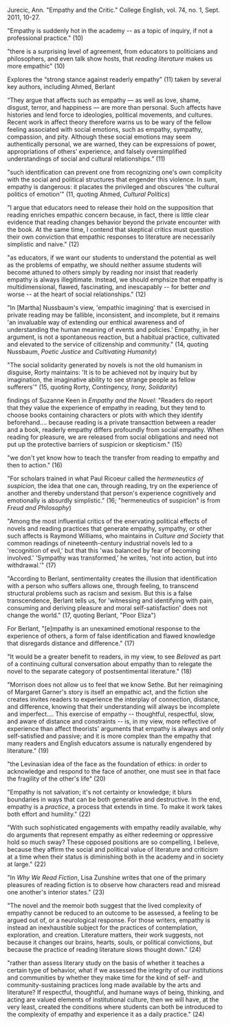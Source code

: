 Jurecic, Ann. "Empathy and the Critic." College English, vol. 74, no. 1, Sept. 2011, 10-27.

"Empathy is suddenly hot in the academy -- as a topic of inquiry, if not a professional practice." (10)

"there is a surprising level of agreement, from educators to politicians and philosophers, and even talk show hosts, that *reading literature* makes us more empathic" (10)

Explores the “strong stance against readerly empathy” (11) taken by several key authors, including Ahmed, Berlant

“They argue that affects such as empathy — as well as love, shame, disgust, terror, and happiness — are more than personal. Such affects have histories and lend force to ideologies, political movements, and cultures. Recent work in affect theory therefore warns us to be wary of the fellow feeling associated with social emotions, such as empathy, sympathy, compassion, and pity. Although these social emotions may seem authentically personal, we are warned, they can be expressions of power, appropriations of others’ experience, and falsely oversimplified understandings of social and cultural relationships.” (11)

"such identification can prevent one from recognizing one's own complicity with the social and political structures that engender this violence. In sum, empathy is dangerous: it placates the privileged and obscures 'the cultural politics of emotion'" (11, quoting Ahmed, *Cultural Politics*)

"I argue that educators need to release their hold on the supposition that reading enriches empathic concern because, in fact, there is little clear evidence that reading changes behavior beyond the private encounter with the book. At the same time, I contend that skeptical critics must question their own conviction that empathic responses to literature are necessarily simplistic and naive." (12)

"as educators, if we want our students to understand the potential as well as the problems of empathy, we should neither assume students will become attuned to others simply by reading nor insist that readerly empathy is always illegitimate. Instead, we should emphsize that empathy is multidimensional, flawed, fascinating, and inescapably -- for better *and* worse -- at the heart of social relationships." (12)

"In [Martha] Nussbaum's view, 'empathic imagining' that is exercised in private reading may be fallible, inconsistent, and incomplete, but it remains 'an invaluable way of extending our enthical awareness and of understanding the human meaning of events and policies.' Empathy, in her argument, is not a spontaneous reaction, but a habitual practice, cultivated and elevated to the service of citizenship and community." (14, quoting Nussbaum, *Poetic Justice* and *Cultivating Humanity*)

"The social solidarity generated by novels is not the old humanism in disguise, Rorty maintains: 'It is to be achieved not by inquiry but by imagination, the imaginative ability to see strange people as fellow sufferers'" (15, quoting Rorty, *Contingency, Irony, Solidarity*)

findings of Suzanne Keen in *Empathy and the Novel*: "Readers do report that they value the experience of empathy in reading, but they tend to choose books containing characters or plots with which they identify beforehand.... because reading is a private transacttion between a reader and a book, readerly empathy differs profoundly from social empathy. When reading for pleasure, we are released from social obligations and need not put up the protective barriers of suspicion or skepticism." (15)

"we don't yet know how to teach the transfer from reading to empathy and then to action." (16)

"For scholars trained in what Paul Ricoeur called the *hermeneutics of suspicion*, the idea that one can, through reading, try on the experience of another and thereby understand that person's experience cognitively and emotionally is absurdly simplistic." (16; "hermeneutics of suspicion" is from *Freud and Philosophy*)

"Among the most influential critics of the enervating political effects of novels and reading practices that generate empathy, sympathy, or other such affects is Raymond Williams, who maintains in *Culture and Society* that common readings of nineteenth-century industrial novels led to a 'recognition of evil,' but that this 'was balanced by fear of becoming involved.' 'Sympathy was transformed,' he writes, 'not into action, but into withdrawal.'" (17)

"According to Berlant, sentimentality creates the illusion that identification with a person who suffers allows one, through feeling, to transcend structural problems such as racism and sexism. But this is a false transcendence, Berlant tells us, for 'witnessing and identifying with pain, consuming and deriving pleasure and moral self-satisfaction' does not change the world." (17, quoting Berlant, "Poor Eliza")

For Berlant, "[e]mpathy is an unexamined emotional response to the experience of others, a form of false identification and flawed knowledge that disregards distance and difference." (17)

"It would be a greater benefit to readers, in my view, to see *Beloved* as part of a continuing cultural conversation about empathy than to relegate the novel to the separate category of postsentimental literature." (18)

"Morrison does not allow us to feel that we know Sethe. But her reimagining of Margaret Garner's story is itself an empathic act, and the fiction she creates invites readers to experience the interplay of connection, distance, and difference, knowing that their understanding will always be incomplete and imperfect.... This exercise of empathy -- thoughtful, respectful, slow, and aware of distance and constraints -- is, in my view, more reflective of experience than affect theorists' arguments that empathy is always and only self-satisfied and passive; and it is more complex than the empathy that many readers and English educators assume is naturally engendered by literature." (19)

"the Levinasian idea of the face as the foundation of ethics: in order to acknowledge and respond to the face of another, one must see in that face the fragility of the other's life" (20)

"Empathy is not salvation; it's not certainty or knowledge; it blurs boundaries in ways that can be both generative and destructive. In the end, empathy is a *practice*, a process that extends in time. To make it work takes both effort and humility." (22)

"With such sophisticated engagements with empathy readily available, why do arguments that represent empathy as either redeeming or oppressive hold so much sway? These opposed positions are so compelling, I believe, because they affirm the social and political value of literature and criticism at a time when their status is diminishing both in the academy and in society at large." (22)

"In *Why We Read Fiction*, Lisa Zunshine writes that one of the primary pleasures of reading fiction is to observe how characters read and misread one another's interior states." (23)

"The novel and the memoir both suggest that the lived complexity of empathy cannot be reduced to an outcome to be assessed, a feeling to be argued out of, or a neurological response. For those writers, empathy is instead an inexhaustible subject for the practices of contemplation, exploration, and creation. Literature matters, their work suggests, not because it changes our brains, hearts, souls, or political convictions, but because the practice of reading literature slows thought down." (24)

"rather than assess literary study on the basis of whether it teaches a certain type of behavior, what if we assessed the integrity of our institutions and communities by whether they make time for the kind of self- and community-sustaining practices long made available by the arts and literature? If respectful, thoughtful, and humane ways of being, thinking, and acting are valued elements of institutional culture, then we will have, at the very least, created the conditions where students can both be introduced to the complexity of empathy and experience it as a daily practice." (24)
